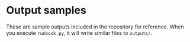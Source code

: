 # Output samples
These are sample outputs included in the repository for reference.
When you execute `runbook.py`, it will write similar files to `outputs/`.
